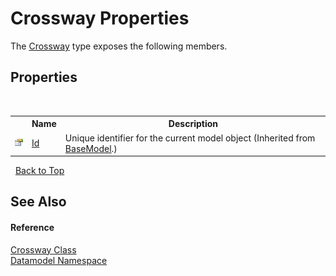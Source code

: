 # Crossway Properties
 

The <a href="bd723da4-3248-d5d5-7e19-6cbadee3d57f">Crossway</a> type exposes the following members.


## Properties
&nbsp;<table><tr><th></th><th>Name</th><th>Description</th></tr><tr><td>![Public property](media/pubproperty.gif "Public property")</td><td><a href="21e16472-3244-ca38-97fa-5b47c8d1c025">Id</a></td><td>
Unique identifier for the current model object
 (Inherited from <a href="4dd8c2e5-2def-208c-c36a-25c6577b34e3">BaseModel</a>.)</td></tr></table>&nbsp;
<a href="#crossway-properties">Back to Top</a>

## See Also


#### Reference
<a href="bd723da4-3248-d5d5-7e19-6cbadee3d57f">Crossway Class</a><br /><a href="a489f29d-64b3-9193-8c03-5c66a32a78aa">Datamodel Namespace</a><br />